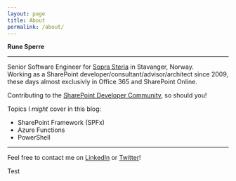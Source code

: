 ```yaml
---
layout: page
title: About
permalink: /about/
---
```


**Rune Sperre**  

---
Senior Software Engineer for [Sopra Steria](https://www.soprasteria.no/) in Stavanger, Norway.  
Working as a SharePoint developer/consultant/advisor/architect since 2009, these days almost exclusivly in Office 365 and SharePoint Online. 

Contributing to the [SharePoint Developer Community](http://aka.ms/sppnp), so should you!
  
Topics I *might* cover in this blog:
  * SharePoint Framework (SPFx)
  * Azure Functions
  * PowerShell

---

Feel free to contact me on [LinkedIn](https://www.linkedin.com/in/runesperre/) or [Twitter](https://twitter.com/Sperre)! 

Test
